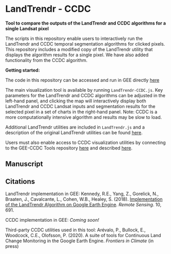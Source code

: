 # LandTrendr - CCDC

**Tool to compare the outputs of the LandTrendr and CCDC algorithms for a single Landsat pixel**

The scripts in this repository enable users to interactively run the LandTrendr and CCDC temporal segmentation algorithms for clicked pixels. This repository includes a modified copy of the LandTrendr utility that displays the algorithm results for a single pixel. We have also added functionality from the CCDC algorithm.

**Getting started:**

The code in this repository can be accessed and run in GEE directly [here](https://code.earthengine.google.com/?accept_repo=users/parevalo_bu/landtrendr-ccdc)

The main visualization tool is available by running `LandTrendr-CCDC.js`. Key parameters for the LandTrendr and CCDC algorithms can be adjusted in the left-hand panel, and clicking the map will interactively display both LandTrendr and CCDC Landsat inputs and segmentation results for the selected pixel in a set of charts in the right-hand panel. Note: CCDC is a more computationally intensive algorithm and results may be slow to load.

Additional LandTrendr utilities are included in `LandTrendr.js` and a description of the original LandTrendr utilities can be found [here](https://emapr.github.io/LT-GEE/).

Users must also enable access to CCDC visualization utilities by connecting to the GEE-CCDC Tools repository [here](https://code.earthengine.google.com/?accept_repo=users/parevalo_bu/gee-ccdc-tools) and described [here](https://github.com/parevalo/gee-ccdc-tools).


## Manuscript

## Citations

LandTrendr implementation in GEE: Kennedy, R.E., Yang, Z., Gorelick, N., Braaten, J., Cavalcante, L., Cohen, W.B., Healey, S. (2018). [Implementation of the LandTrendr Algorithm on Google Earth Engine](https://www.mdpi.com/2072-4292/10/5/691). _Remote Sensing_. 10, 691.

CCDC implementation in GEE: _Coming soon!_

Third-party CCDC utilities used in this tool: Arévalo, P., Bullock, E., Woodcock, C.E., Olofsson, P. (2020). A suite of tools for Continuous Land Change Monitoring in the Google Earth Engine. _Frontiers in Climate_ (in press)
